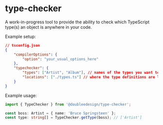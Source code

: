 # type-checker

A work-in-progress tool to provide the ability to check which TypeScript type(s) an object is anywhere in your code.

Example setup: 
```json lines
// tsconfig.json
{
	"compilerOptions": {
		"option": "your_usual_options_here"
	},
	"typechecker": {
		"types": ["Artist", "Album"], // names of the types you want to be able to check against 
		"locations": ["./types.ts"] // where the type definitions are located 
	}
}
```

Example usage:
```ts
import { TypeChecker } from '@doubleedesign/type-checker';

const boss: Artist = { name: 'Bruce Springsteen' };
const type: string[] = TypeChecker.getType(boss); // ['Artist']
```
